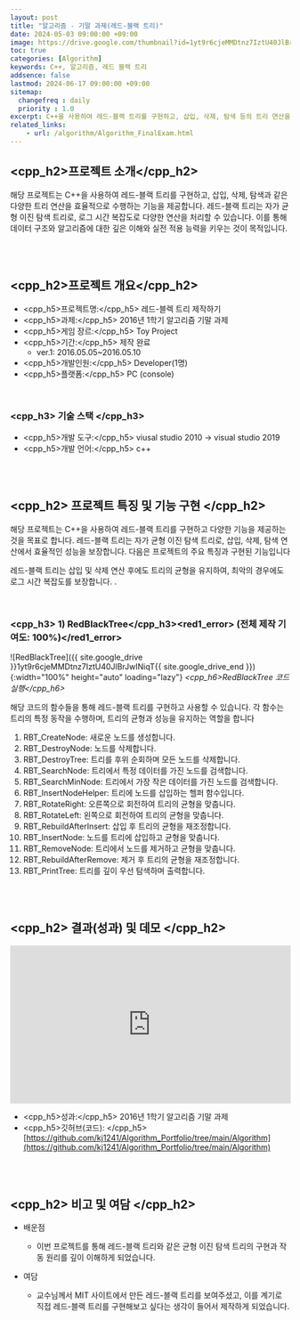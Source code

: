 ```yaml
---
layout: post
title: "알고리즘 - 기말 과제(레드-블랙 트리)"
date: 2024-05-03 09:00:00 +09:00
image: https://drive.google.com/thumbnail?id=1yt9r6cjeMMDtnz7IztU40JlBrJwINiqT
toc: true
categories: [Algorithm] 
keywords: C++, 알고리즘, 레드 블랙 트리
addsence: false
lastmod: 2024-06-17 09:00:00 +09:00
sitemap: 
  changefreq : daily
  priority : 1.0
excerpt: C++을 사용하여 레드-블랙 트리를 구현하고, 삽입, 삭제, 탐색 등의 트리 연산을 효율적으로 수행하는 프로젝트입니다.
related_links:
    - url: /algorithm/Algorithm_FinalExam.html
---
```


## <cpp_h2>프로젝트 소개</cpp_h2>

해당 프로젝트는 C++을 사용하여 레드-블랙 트리를 구현하고, 삽입, 삭제, 탐색과 같은 다양한 트리 연산을 효율적으로 수행하는 기능을 제공합니다. 레드-블랙 트리는 자가 균형 이진 탐색 트리로, 로그 시간 복잡도로 다양한 연산을 처리할 수 있습니다. 이를 통해 데이터 구조와 알고리즘에 대한 깊은 이해와 실전 적용 능력을 키우는 것이 목적입니다.

<br>
<br>

## <cpp_h2>프로젝트 개요</cpp_h2>

- <span><cpp_h5>프로젝트명:</cpp_h5> 레드-블렉 트리 제작하기</span>
- <span><cpp_h5>과제:</cpp_h5> 2016년 1학기 알고리즘 기말 과제</span>
- <span><cpp_h5>게임 장르:</cpp_h5> Toy Project</span>
- <span><cpp_h5>기간:</cpp_h5> 제작 완료</span>
    - ver.1: 2016.05.05~2016.05.10
- <span><cpp_h5>개발인원:</cpp_h5> Developer(1명)</span>
- <span><cpp_h5>플랫폼:</cpp_h5> PC (console)</span>

<br>

### <cpp_h3> 기술 스택 </cpp_h3>

- <span><cpp_h5>개발 도구:</cpp_h5> viusal studio 2010 → visual studio 2019</span>
- <span><cpp_h5>개발 언어:</cpp_h5> c++  </span>

<br>
<br>

## <cpp_h2> 프로젝트 특징 및 기능 구현 </cpp_h2>

해당 프로젝트는 C++을 사용하여 레드-블랙 트리를 구현하고 다양한 기능을 제공하는 것을 목표로 합니다. 레드-블랙 트리는 자가 균형 이진 탐색 트리로, 삽입, 삭제, 탐색 연산에서 효율적인 성능을 보장합니다. 다음은 프로젝트의 주요 특징과 구현된 기능입니다

레드-블랙 트리는 삽입 및 삭제 연산 후에도 트리의 균형을 유지하여, 최악의 경우에도 로그 시간 복잡도를 보장합니다.
.

<br>

### <cpp_h3> 1) RedBlackTree</cpp_h3><red1_error> (전체 제작 기여도: 100%)</red1_error>

![RedBlackTree]({{ site.google_drive }}1yt9r6cjeMMDtnz7IztU40JlBrJwINiqT{{ site.google_drive_end }}){:width="100%" height="auto" loading="lazy"}
*<cpp_h6>RedBlackTree 코드 실행</cpp_h6>*

해당 코드의 함수들을 통해 레드-블랙 트리를 구현하고 사용할 수 있습니다. 각 함수는 트리의 특정 동작을 수행하며, 트리의 균형과 성능을 유지하는 역할을 합니다

1. RBT_CreateNode: 새로운 노드를 생성합니다.
2. RBT_DestroyNode: 노드를 삭제합니다.
3. RBT_DestroyTree: 트리를 후위 순회하며 모든 노드를 삭제합니다.
4. RBT_SearchNode: 트리에서 특정 데이터를 가진 노드를 검색합니다.
5. RBT_SearchMinNode: 트리에서 가장 작은 데이터를 가진 노드를 검색합니다.
6. RBT_InsertNodeHelper: 트리에 노드를 삽입하는 헬퍼 함수입니다.
7. RBT_RotateRight: 오른쪽으로 회전하여 트리의 균형을 맞춥니다.
8. RBT_RotateLeft: 왼쪽으로 회전하여 트리의 균형을 맞춥니다.
9. RBT_RebuildAfterInsert: 삽입 후 트리의 균형을 재조정합니다.
10. RBT_InsertNode: 노드를 트리에 삽입하고 균형을 맞춥니다.
11. RBT_RemoveNode: 트리에서 노드를 제거하고 균형을 맞춥니다.
12. RBT_RebuildAfterRemove: 제거 후 트리의 균형을 재조정합니다.
13. RBT_PrintTree: 트리를 깊이 우선 탐색하며 출력합니다.


<br>
<br>

## <cpp_h2> 결과(성과) 및 데모 </cpp_h2>

<iframe width="100%" style="aspect-ratio:16/9" src="https://drive.google.com/file/d/194_Ta25rZCovwTM7MJ1v-gc9YeSwL7-5/preview" title="RedBlackTree" frameborder="0" allow="accelerometer; autoplay; clipboard-write; encrypted-media; gyroscope; picture-in-picture; web-share" allowfullscreen></iframe>

- <span><cpp_h5>성과:</cpp_h5> 2016년 1학기 알고리즘 기말 과제 </span>
- <span><cpp_h5>깃허브(코드): </cpp_h5>[https://github.com/kj1241/Algorithm_Portfolio/tree/main/Algorithm](https://github.com/kj1241/Algorithm_Portfolio/tree/main/Algorithm)</span>

<br>
<br>

## <cpp_h2> 비고 및 여담 </cpp_h2>

- 배운점 
	- 이번 프로젝트를 통해 레드-블랙 트리와 같은 균형 이진 탐색 트리의 구현과 작동 원리를 깊이 이해하게 되었습니다. 
	
- 여담
	- 교수님께서 MIT 사이트에서 만든 레드-블랙 트리를 보여주셨고, 이를 계기로 직접 레드-블랙 트리를 구현해보고 싶다는 생각이 들어서 제작하게 되었습니다.	